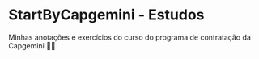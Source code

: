 # StartByCapgemini - Estudos
Minhas anotações e exercícios do curso do programa de contratação da Capgemini 👀✨
